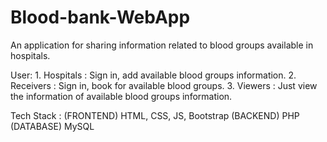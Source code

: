 # Blood-bank-WebApp
An application for sharing information related to blood groups available in hospitals.

User:
    1. Hospitals : Sign in, add available blood groups information.
    2. Receivers : Sign in, book for available blood groups.
    3. Viewers : Just view the information of available blood groups information.

Tech Stack : 
(FRONTEND) HTML, CSS, JS, Bootstrap
(BACKEND)  PHP
(DATABASE) MySQL
